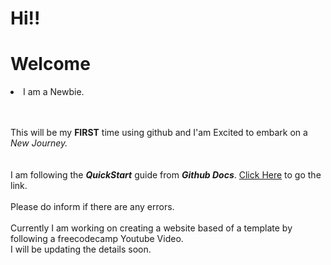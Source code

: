 # Hi!!


<h1>Welcome</h1>
<li>I am a Newbie.</li>
<br>
<br>

This will be my **FIRST** time using github and I'am Excited to embark on a *New Journey.*  
<br>
<br>
I am following the ***QuickStart*** guide from ***Github Docs***. [Click Here](https://docs.github.com/en/get-started/quickstart/hello-world) to go the link.
<br>
<br>
Please do inform if there are any errors.
<br>
<br>
Currently I am working on creating a website based of a template by following a freecodecamp Youtube Video.<br>
I will be updating the details soon.

   